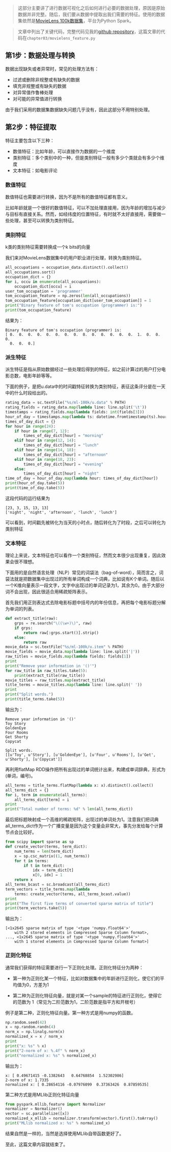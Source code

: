 > 这部分主要讲了进行数据可视化之后如何进行必要的数据处理，原因是原始数据并非完整。随后，我们要从数据中提取出我们需要的特征。使用的数据集依然是[MovieLens 100k数据集](http://files.grouplens.org/datasets/movielens/ml-100k.zip)，平台为Python Spark。

> 文章中列出了关键代码，完整代码见我的[github repository](https://github.com/luseiee/machineLearningWithSpark)，这篇文章的代码在`chapter03/movielens_feature.py`

## 第1步：数据处理与转换

数据出现缺失或者异常时，常见的处理方法有：

- 过滤或删除非规整或有缺失的数据
- 填充非规整或有缺失的数据
- 对异常值作鲁棒处理
- 对可能的异常值进行转换

由于我们采用的数据集数据缺失问题几乎没有，因此这部分不用特别处理。

## 第2步：特征提取

特征主要包含以下三种：

- 数值特征：比如年龄，可以直接作为数据的一个维度
- 类别特征：多个类别中的一种，但是类别特征一般有多少个类就会有多少个维度
- 文本特征：如电影评论

### 数值特征

数值特征也需要进行转换，因为不是所有的数值特征都有意义。

比如年龄就是一个很好的数值特征，可以不加处理直接用，因为年龄的增加与减少与目标有直接关系。然而，如经纬度的位置特征，有时就不太好直接用，需要做一些处理，甚至可以转换为类别特征。

### 类别特征

k类的类别特征需要转换成一个k bits的向量

我们来对MovieLens数据集中的用户职业进行处理，转换为类别特征。

```python
all_occupations = occupation_data.distinct().collect()
all_occupations.sort()
occupation_dict = {}
for i, occu in enumerate(all_occupations):
    occupation_dict[occu] = i
user_tom_occupation = 'programmer'
tom_occupation_feature = np.zeros(len(all_occupations))
tom_occupation_feature[occupation_dict[user_tom_occupation]] = 1
print("Binary feature of tom's occupation (programmer) is:")
print(tom_occupation_feature)
```

结果为：

```
Binary feature of tom's occupation (programmer) is:
[ 0.  0.  0.  0.  0.  0.  0.  0.  0.  0.  0.  0.  0.  0.  1.  0.  0.  0.
  0.  0.  0.]
```

### 派生特征

派生特征是指从原始数据经过一些处理后得到的特征，如之前计算过的用户打分电影总数，电影年龄等等。

下面的例子，是把u.data中的时间戳特征转换为类别特征，表征这条评分是在一天中的什么时段给出的。

```python
rating_data = sc.textFile("%s/ml-100k/u.data" % PATH)
rating_fields = rating_data.map(lambda line: line.split('\t'))
timestamps = rating_fields.map(lambda fields: int(fields[3]))
hour_of_day = timestamps.map(lambda ts: datetime.fromtimestamp(ts).hour)
times_of_day_dict = {}
for hour in range(24):
    if hour in range(7, 12):
        times_of_day_dict[hour] = "morning"
    elif hour in range(12, 14):
        times_of_day_dict[hour] = "lunch"
    elif hour in range(14, 18):
        times_of_day_dict[hour] = "afternoon"
    elif hour in range(18, 23):
        times_of_day_dict[hour] = "evening"
    else:
        times_of_day_dict[hour] = "night"
time_of_day = hour_of_day.map(lambda hour: times_of_day_dict[hour])
print(hour_of_day.take(5))
print(time_of_day.take(5))
```

这段代码的运行结果为

```
[23, 3, 15, 13, 13]
['night', 'night', 'afternoon', 'lunch', 'lunch']
```

可以看到，时间戳先被转化为当天的小时点，随后转化为了时段，之后可以转化为类别特征

### 文本特征

理论上来说，文本特征也可以看作一个类别特征，然而文本很少出现重复，因此效果会很不理想。

下面用的是自然语言处理（NLP）常见的词袋法（bag-of-word），简而言之，词袋法就是把数据集中出现过的所有单词构成一个词典，比如说有K个单词。随后以一个K维向量表示一段文字，文字中出现过的单词记录为1，其余为0。由于大部分词不会出现，因此很适合用稀疏矩阵表示。

首先我们用正则表达式去除电影标题中括号内的年份信息，再把每个电影标题分解为单词的列表。

```python
def extract_title(raw):
    grps = re.search("\((\w+)\)", raw)
    if grps:
        return raw[:grps.start()].strip()
    else:
        return raw
movie_data = sc.textFile("%s/ml-100k/u.item" % PATH)
movie_fields = movie_data.map(lambda line: line.split('|'))
raw_titles = movie_fields.map(lambda fields: fields[1])
print
print("Remove year information in '()'")
for raw_title in raw_titles.take(5):
    print(extract_title(raw_title))
movie_titles = raw_titles.map(extract_title)
title_terms = movie_titles.map(lambda line: line.split(' '))
print
print("Split words.")
print(title_terms.take(5))
```

输出为：

```
Remove year information in '()'
Toy Story
GoldenEye
Four Rooms
Get Shorty
Copycat

Split words.
[[u'Toy', u'Story'], [u'GoldenEye'], [u'Four', u'Rooms'], [u'Get', u'Shorty'], [u'Copycat']]
```

再利用flatMap RDD操作把所有出现过的单词统计出来，构建成单词辞典，形式为(单词，编号)。

```python
all_terms = title_terms.flatMap(lambda x: x).distinct().collect()
all_terms_dict = {}
for i, term in enumerate(all_terms):
    all_terms_dict[term] = i
print
print("Total number of terms: %d" % len(all_terms_dict))
```

最后把标题映射成一个高维的稀疏矩阵，出现过的单词处为1。注意我们把词典all_terms_dict作为一个广播变量是因为这个变量会非常大，事先分发给每个计算节点会比较好。

```python
from scipy import sparse as sp
def create_vector(terms, term_dict):
    num_terms = len(term_dict)
    x = sp.csc_matrix((1, num_terms))
    for t in terms:
        if t in term_dict:
            idx = term_dict[t]
            x[0, idx] = 1
    return x
all_terms_bcast = sc.broadcast(all_terms_dict)
term_vectors = title_terms.map(lambda 
    terms: create_vector(terms, all_terms_bcast.value))
print
print("The first five terms of converted sparse matrix of title")
print(term_vectors.take(5))
```

输出为：

```
[<1x2645 sparse matrix of type '<type 'numpy.float64'>'
	with 2 stored elements in Compressed Sparse Column format>, 
..., <1x2645 sparse matrix of type '<type 'numpy.float64'>'
	with 1 stored elements in Compressed Sparse Column format>]
```

### 正则化特征

通常我们获得的特征需要进行一下正则化处理。正则化特征分为两种：

- 第一种为正则化某一个特征，比如对数据集中的年龄进行正则化，使它们的平均值为0，方差为1

- 第二种为正则化特征向量，就是对某一个sample的特征进行正则化，使得它的范数为 1（常见为二阶范数为1，二阶范数是指平方和开根号）

例子是第二种，正则化特征向量。第一种方式是用numpy的函数。

```python
np.random.seed(42)
x = np.random.randn(4)
norm_x = np.linalg.norm(x)
normalized_x = x / norm_x
print
print("x: %s" % x)
print("2-norm of x: %.4f" % norm_x)
print("normalized x: %s" % normalized_x)
```

输出为：

```
x: [ 0.49671415 -0.1382643   0.64768854  1.52302986]
2-norm of x: 1.7335
normalized x: [ 0.28654116 -0.07976099  0.37363426  0.87859535]
```

第二种方式是用MLlib正则化特征向量

```python
from pyspark.mllib.feature import Normalizer
normalizer = Normalizer()
vector = sc.parallelize([x])
normalized_x_mllib = normalizer.transform(vector).first().toArray()
print("MLlib normalized x: %s" % normalized_x)
```

结果自然是一样的，当然是选择使用MLlib自带函数更好了。

至此，这篇文章内容就结束了。
